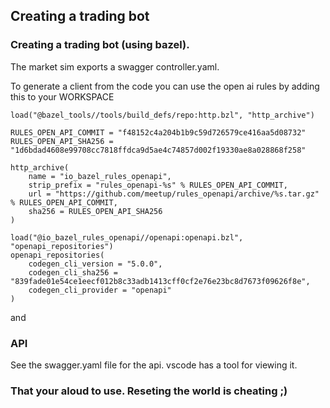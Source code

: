 ## Creating a trading bot

### Creating a trading bot (using bazel).
The market sim exports a swagger controller.yaml.


To generate a client from the code you can use the open ai rules by adding this to your WORKSPACE
```
load("@bazel_tools//tools/build_defs/repo:http.bzl", "http_archive")

RULES_OPEN_API_COMMIT = "f48152c4a204b1b9c59d726579ce416aa5d08732"
RULES_OPEN_API_SHA256 = "1d6bdad4608e99708cc7818ffdca9d5ae4c74857d002f19330ae8a028868f258"

http_archive(
    name = "io_bazel_rules_openapi",
    strip_prefix = "rules_openapi-%s" % RULES_OPEN_API_COMMIT,
    url = "https://github.com/meetup/rules_openapi/archive/%s.tar.gz" % RULES_OPEN_API_COMMIT,
    sha256 = RULES_OPEN_API_SHA256
)

load("@io_bazel_rules_openapi//openapi:openapi.bzl", "openapi_repositories")
openapi_repositories(
    codegen_cli_version = "5.0.0",
    codegen_cli_sha256 = "839fade01e54ce1eecf012b8c33adb1413cff0cf2e76e23bc8d7673f09626f8e",
    codegen_cli_provider = "openapi"
)
```

and




### API
See the swagger.yaml file for the api.
vscode has a tool for viewing it.

### That your aloud to use. Reseting the world is cheating ;)